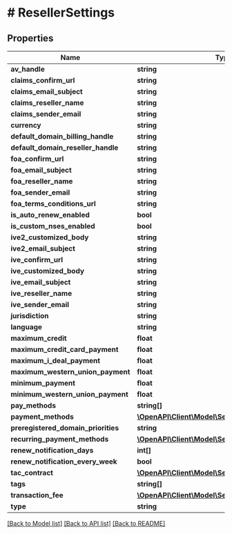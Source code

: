 # # ResellerSettings

## Properties

Name | Type | Description | Notes
------------ | ------------- | ------------- | -------------
**av_handle** | **string** |  | [optional]
**claims_confirm_url** | **string** |  | [optional]
**claims_email_subject** | **string** |  | [optional]
**claims_reseller_name** | **string** |  | [optional]
**claims_sender_email** | **string** |  | [optional]
**currency** | **string** |  | [optional]
**default_domain_billing_handle** | **string** |  | [optional]
**default_domain_reseller_handle** | **string** |  | [optional]
**foa_confirm_url** | **string** |  | [optional]
**foa_email_subject** | **string** |  | [optional]
**foa_reseller_name** | **string** |  | [optional]
**foa_sender_email** | **string** |  | [optional]
**foa_terms_conditions_url** | **string** |  | [optional]
**is_auto_renew_enabled** | **bool** |  | [optional]
**is_custom_nses_enabled** | **bool** |  | [optional]
**ive2_customized_body** | **string** |  | [optional]
**ive2_email_subject** | **string** |  | [optional]
**ive_confirm_url** | **string** |  | [optional]
**ive_customized_body** | **string** |  | [optional]
**ive_email_subject** | **string** |  | [optional]
**ive_reseller_name** | **string** |  | [optional]
**ive_sender_email** | **string** |  | [optional]
**jurisdiction** | **string** |  | [optional]
**language** | **string** |  | [optional]
**maximum_credit** | **float** |  | [optional]
**maximum_credit_card_payment** | **float** |  | [optional]
**maximum_i_deal_payment** | **float** |  | [optional]
**maximum_western_union_payment** | **float** |  | [optional]
**minimum_payment** | **float** |  | [optional]
**minimum_western_union_payment** | **float** |  | [optional]
**pay_methods** | **string[]** |  | [optional]
**payment_methods** | [**\OpenAPI\Client\Model\SettingsPaymentMethods[]**](SettingsPaymentMethods.md) |  | [optional]
**preregistered_domain_priorities** | **string** |  | [optional]
**recurring_payment_methods** | [**\OpenAPI\Client\Model\SettingsPaymentMethods[]**](SettingsPaymentMethods.md) |  | [optional]
**renew_notification_days** | **int[]** |  | [optional]
**renew_notification_every_week** | **bool** |  | [optional]
**tac_contract** | [**\OpenAPI\Client\Model\SettingsTacContract**](SettingsTacContract.md) |  | [optional]
**tags** | **string[]** |  | [optional]
**transaction_fee** | [**\OpenAPI\Client\Model\SettingsTransactionFee**](SettingsTransactionFee.md) |  | [optional]
**type** | **string** |  | [optional]

[[Back to Model list]](../../README.md#models) [[Back to API list]](../../README.md#endpoints) [[Back to README]](../../README.md)
